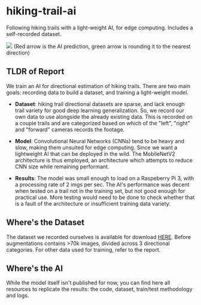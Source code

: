 # hiking-trail-ai
Following hiking trails with a light-weight AI, for edge computing. Includes a self-recorded dataset.

![](https://github.com/lucmaki/hiking-trail-ai/blob/main/readme.gif?raw=true)
(Red arrow is the AI prediction, green arrow is rounding it to the nearest direction)

## TLDR of Report
We train an AI for directional estimation of hiking trails. There are two main goals: recording data to build a dataset, and training a light-weight model.

* **Dataset**: hiking trail directional datasets are sparse, and lack enough trail variety for good deep learning generalization. So, we record our own data to use alongside the already existing data. This is recorded on a couple trails and are categorized based on which of the "left", "right" and "forward" cameras records the footage.

* **Model**: Convolutional Neural Networks (CNNs) tend to be heavy and slow, making them unsuited for edge computing. Since we want a lightweight AI that can be deployed in the wild. The MobileNetV2 architecture is thus employed, an architecture which attempts to reduce CNN size while remaining performant. 

* **Results**: The model was small enough to load on a Raspeberry Pi 3, with a processing rate of 2 imgs per sec. The AI's performance was decent when tested on a trail not in the training set, but not good enough for practical use. More testing would need to be done to check whether that is a fault of the architecture or insufficient training data variety.

## Where's the Dataset
The dataset we recorded ourselves is available for download [HERE](https://www.kaggle.com/dataset/c89aa7511b75aeb9b8a2ed35b43f449d35ad7b788d645a57153c14e0b52937d1). Before augmentations contains >70k images, divided across 3 directional categories. 
For other data used for training, refer to the report.

## Where's the AI
While the model itself isn't published for now, you can find here all resources to replicate the results: the code, dataset, train/test methodology and logs.
